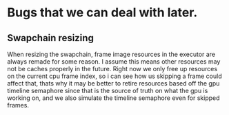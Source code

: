 # Bugs that we can deal with later.

## Swapchain resizing
When resizing the swapchain, frame image resources in the executor are always 
remade for some reason. I assume this means other resources may not be caches properly in the
future. Right now we only free up resources on the current cpu frame index, 
so i can see how us skipping a frame could affect that, thats why it may be better 
to retire resources based off the gpu timeline semaphore since that is the source of truth on
what the gpu is working on, and we also simulate the timeline semaphore even for skipped frames.
